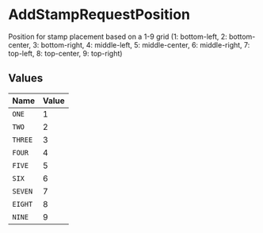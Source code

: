 # AddStampRequestPosition

Position for stamp placement based on a 1-9 grid (1: bottom-left, 2: bottom-center, 3: bottom-right, 4: middle-left, 5: middle-center, 6: middle-right, 7: top-left, 8: top-center, 9: top-right)


## Values

| Name    | Value   |
| ------- | ------- |
| `ONE`   | 1       |
| `TWO`   | 2       |
| `THREE` | 3       |
| `FOUR`  | 4       |
| `FIVE`  | 5       |
| `SIX`   | 6       |
| `SEVEN` | 7       |
| `EIGHT` | 8       |
| `NINE`  | 9       |